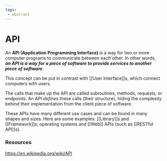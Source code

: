 ```yaml
---
tags:
 - abstract
---
```

# API
An **API (Application Programming Interface)** is a way for two or more computer programs to communicate between each other. In other words, ***an API is a way for a piece of software to provide services to another piece of software***.

This concept can be put in contrast with [[User Interface]]s, which connect computers with users.

The calls that make up the API are called subroutines, methods, requests, or endpoints. An API _defines_ these calls (their structure), hiding the complexity behind their implementation from the client piece of software.

These APIs have many different use cases and can be found in many shapes and sizes. Here are some examples: [[Library]]s and [[Framework]]s; operating systems and [[Web]] APIs (such as [[RESTful API]]s).

### Resources
https://en.wikipedia.org/wiki/API